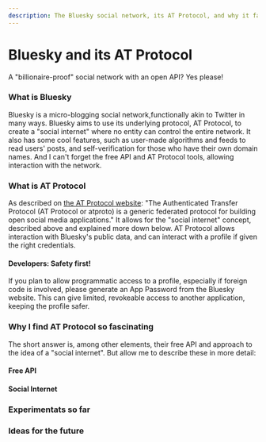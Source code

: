 ```yaml
---
description: The Bluesky social network, its AT Protocol, and why it fascinates me.
---
```

# Bluesky and its AT Protocol
A "billionaire-proof" social network with an open API? Yes please!

### What is Bluesky
Bluesky is a micro-blogging social network,functionally akin to Twitter in many ways. Bluesky aims to use its underlying protocol, AT Protocol, to create a "social internet" where no entity can control the entire network. It also has some cool features, such as user-made algorithms and feeds to read users' posts, and self-verification for those who have their own domain names. And I can't forget the free API and AT Protocol tools, allowing interaction with the network.

### What is AT Protocol
As described on [the AT Protocol website](https://atproto.com/specs/atp): "The Authenticated Transfer Protocol (AT Protocol or atproto) is a generic federated protocol for building open social media applications." It allows for the "social internet" concept, described above and explained more down below. AT Protocol allows interaction with Bluesky's public data, and can interact with a profile if given the right credentials.

#### Developers: Safety first!
If you plan to allow programmatic access to a profile, especially if foreign code is involved, please generate an App Password from the Bluesky website. This can give limited, revokeable access to another application, keeping the profile safer.

### Why I find AT Protocol so fascinating
The short answer is, among other elements, their free API and approach to the idea of a "social internet". But allow me to describe these in more detail:

#### Free API


#### Social Internet


### Experimentats so far


### Ideas for the future
